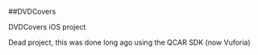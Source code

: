 ##DVDCovers

DVDCovers iOS project

Dead project, this was done long ago using the QCAR SDK (now Vuforia)
